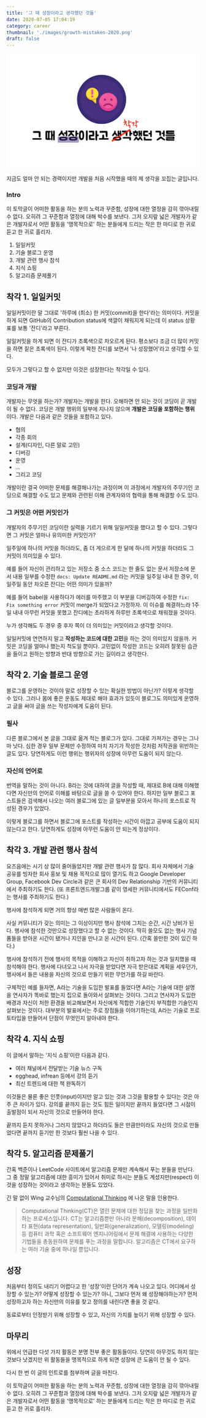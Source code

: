 ```yaml
---
title: '그 때 성장이라고 생각했던 것들'
date: 2020-07-05 17:04:19
category: career
thumbnail: './images/growth-mistaken-2020.png'
draft: false
---
```


![growth-mistaken-2020](./images/growth-mistaken-2020.png)

지금도 얼마 안 되는 경력이지만 개발을 처음 시작했을 때의 제 생각을 꼬집는 글입니다.

### Intro

이 토막글이 어떠한 활동을 하는 분의 노력과 꾸준함, 성장에 대한 열정을 감히 깎아내릴 수 없다. 오히려 그 꾸준함과 열정에 대해 박수를 보낸다. 그저 오지랖 넓은 개발자가 같은 개발자로서 어떤 활동을 '맹목적으로' 하는 분들에게 드리는 작은 한 마디로 한 귀로 듣고 한 귀로 흘리자.

1. 일일커밋
2. 기술 블로그 운영
3. 개발 관련 행사 참석
4. 지식 쇼핑
5. 알고리즘 문제풀기

## 착각 1. 일일커밋

일일커밋이란 말 그대로 '하루에 (최소) 한 커밋(commit)을 한다'라는 의미이다. 커밋을 하게 되면 GitHub의 Contribution status에 색깔이 채워지게 되는데 이 status 상황표를 보통 '잔디'라고 부른다.

일일커밋을 하게 되면 이 잔디가 초록색으로 차오르게 된다. 평소보다 조금 더 많이 커밋을 하면 짙은 초록색이 된다. 이렇게 꽉찬 잔디를 보면서 '나 성장했어'라고 생각할 수 있다.

모두가 그렇다고 할 수 없지만 이것은 성장한다는 착각일 수 있다.

### 코딩과 개발

개발자는 무엇을 하는가? 개발자는 개발을 한다. 오해하면 안 되는 것이 코딩이 곧 개발이 될 수 없다. 코딩은 개발 행위의 일부에 지나지 않으며 **개발은 코딩을 포함하는 행위**이다. 개발은 다음과 같은 것들을 포함하고 있다.

- 협의
- 각종 회의
- 설계(디자인, 다른 말로 고민)
- 디버깅
- 운영
- ...
- 그리고 코딩

개발이란 결국 어떠한 문제를 해결해나가는 과정이며 이 과정에서 개발자의 주무기인 코딩으로 해결할 수도 있고 문제와 관련된 이해 관계자와의 협력을 통해 해결할 수도 있다.

### 그 커밋은 어떤 커밋인가

개발자의 주무기인 코딩이란 실력을 기르기 위해 일일커밋을 했다고 할 수 있다. 그렇다면 그 커밋은 얼마나 유의미한 커밋인가?

일주일에 하나의 커밋을 하더라도, 좀 더 게으르게 한 달에 하나의 커밋을 하더라도 그 커밋이 의미있을 수 있다.

예를 들어 자신이 관리하고 있는 저장소 중 소스 코드는 한 줄도 없는 문서 저장소에 문서 내용 일부를 수정한 `docs: Update README.md` 라는 커밋을 일주일 내내 한 경우, 이 일주일 동안 차오른 잔디는 어떤 의미가 있을까?

예를 들어 babel을 사용하다가 에러를 마주했고 이 부분을 디버깅하여 수정한 `fix: Fix something error` 커밋이 merge가 되었다고 가정하자. 이 이슈를 해결하느라 1주일 내내 아무런 커밋을 못했고 잔디에는 초라하게 하루만 초록색으로 채워졌을 것이다.

누가 생각해도 두 경우 중 후자 쪽이 더 의미있는 커밋이라고 생각할 것이다.

일일커밋에 연연하지 말고 **작성하는 코드에 대한 고민**을 하는 것이 의미있지 않을까. 커밋은 코딩을 얼마나 했는지 척도일 뿐이다. 고민없이 작성한 코드는 오히려 잘못된 습관을 들이고 원하는 방향과 반대 방향으로 가는 길이라고 생각한다.

## 착각 2. 기술 블로그 운영

블로그를 운영하는 것이야 말로 성장할 수 있는 확실한 방법이 아닌가? 이렇게 생각할 수 있다. 그러나 몸에 좋은 운동도 제대로 해야 효과가 있듯이 블로그도 의미있게 운영하고 글을 써야 글을 쓰는 작성자에게 도움이 된다.

### 필사

다른 블로그에서 본 글을 그대로 옮겨 적는 블로그가 있다. 그대로 가져가는 경우는 그나마 낫다. 심한 경우 일부 문체만 수정하여 마치 자기가 작성한 것처럼 저작권을 위반하는 글도 있다. 당연하게도 이런 행위는 행위자의 성장에 아무런 도움이 되지 않는다.

### 자신의 언어로

번역을 말하는 것이 아니다. B라는 것에 대하여 글을 작성할 때, 제대로 B에 대해 이해했다면 자신만의 언어로 이해를 바탕으로 글을 쓸 수 있어야 한다. 하지만 일부 블로그 포스트들은 검색해서 나오는 여러 블로그에 있는 글 일부분을 모아서 하나의 포스트로 작성된 경우가 있었다.

이렇게 블로그를 하면서 블로그에 포스트를 작성하는 시간이 아깝고 공부에 도움이 되지 않는다고 한다. 당연하게도 성장에 아무런 도움이 안 되는게 정상이다.

## 착각 3. 개발 관련 행사 참석

요즈음에는 시기 상 많이 줄어들었지만 개발 관련 행사가 참 많다. 회사 자체에서 기술 공유를 빙자한 회사 홍보 및 채용 목적으로 많이 열기도 하고 Google Developer Group, Facebook Dev Circle과 같은 큰 회사의 Dev Relationship 기반의 커뮤니티에서 주최하기도 한다. (또 프론트엔드개발그룹 같이 영세한 커뮤니티에서도 FEConf라는 행사를 주최하기도 한다.)

행사에 참석하게 되면 거의 항상 매번 많은 사람들이 온다.

사실 커뮤니티가 갖는 의미는 그 이상이지만 행사 참석에 그치는 순간, 시간 낭비가 된다. 행사에 참석한 것만으로 성장했다고 할 수 없는 것이다. 딱히 쓸모도 없는 행사 기념품들을 받아온 시간이 됐거나 지인을 만나고 온 시간이 된다. (간혹 쓸만한 것이 있긴 하다.)

행사에 참석하기 전에 행사의 목적을 이해하고 자신이 취하고자 하는 것과 일치했을 때 참석해야 한다. 행사에 다녀오고 나서 자극을 받았다면 자극 받은대로 계획을 세우던가, 행사에서 들은 내용을 자신의 것으로 만들기 위한 무언가를 하길 바란다.

구체적인 예를 들자면, A라는 기술을 도입한 발표를 들었다면 A라는 기술에 대한 설명을 연사자가 똑바로 했는지 집으로 돌아와서 살펴보는 것이다. 그리고 연사자가 도입한 배경과 자신이 처한 환경을 비교해보면서 자신에게 적합한 기술인지 부적합한 기술인지 살펴보는 것이다. 대부분의 발표에서는 주로 장점들을 이야기하는데, A라는 기술로 프로토타입을 만들어서 단점이 무엇인지 알아내야 한다.

## 착각 4. 지식 쇼핑

이 글에서 말하는 '지식 쇼핑'이란 다음과 같다.

- 여러 채널에서 전달받는 기술 뉴스 구독
- egghead, infrean 등에서 강의 듣기
- 최신 트렌드에 대한 책 완독하기

이것들은 물론 좋은 인풋(input)이지만 알고 있는 것과 그것을 활용할 수 있다는 것은 아주 큰 차이가 있다. 강의를 끝까지 듣는 것도 힘든 일이지만 끝까지 들었다면 그 시점이 출발점이 되서 자신의 것으로 만들어야 한다.

끝까지 듣지 못하거나 그러지 않았다고 하더라도 들은 만큼만이라도 자신의 것으로 만들었다면 끝까지 듣기만 한 것보다 훨씬 나을 수 있다.

## 착각 5. 알고리즘 문제풀기

간혹 백준이나 LeetCode 사이트에서 알고리즘 문제만 계속해서 푸는 분들을 만난다. 그 중 정말 알고리즘에 대한 흥미가 있어서 취미로 하시는 분들도 계셨지만(respect) 이것을 성장하는 것이라고 생각하는 분들도 있었다.

긴 말 없이 Wing 교수님의 [Computational Thinking](https://www.cs.cmu.edu/~15110-s13/Wing06-ct.pdf) 에 나온 말을 인용한다.

> Computational Thinking(CT)은 열린 문제에 대한 정답을 찾는 과정을 일반화하는 프로세스입니다. CT는 알고리즘뿐만 아니라 분해(decomposition), 데이타 표현(data representation), 일반화(generalization), 모델링(modeling) 등 컴퓨터 과학 혹은 소프트웨어 엔지니어링에서 문제 해결에 사용하는 다양한 기법들을 총동원하여 문제를 푸는 과정을 말합니다. 알고리즘은 CT에서 요구하는 여러 기술 중에 하나일 뿐입니다.

## 성장

처음부터 정의도 내리기 어렵다고 한 '성장'이란 단어가 계속 나오고 있다. 어디에서 성장할 수 있는가? 어떻게 성장할 수 있는가? 아니, 그보다 먼저 왜 성장해야하는가? 먼저 성장하고자 하는 자신만의 이유를 찾고 정의를 내린다면 좋을 것 같다.

동료로부터 인정받기 위해 성장할 수 있고, 자신의 가치를 높이기 위해 성장할 수 있다.

## 마무리

위에서 언급한 다섯 가지 활동은 분명 전부 좋은 활동들이다. 당연히 아무것도 하지 않는 것보다 낫겠지만 위 활동들을 맹목적으로 하게 되면 성장에 큰 도움이 안 될 수 있다.

다시 한 번 이 글의 인트로를 첨부하며 글을 마친다.

이 토막글이 어떠한 활동을 하는 분의 노력과 꾸준함, 성장에 대한 열정을 감히 깎아내릴 수 없다. 오히려 그 꾸준함과 열정에 대해 박수를 보낸다. 그저 오지랖 넓은 개발자가 같은 개발자로서 어떤 활동을 '맹목적으로' 하는 분들에게 드리는 작은 한 마디로 한 귀로 듣고 한 귀로 흘리자.